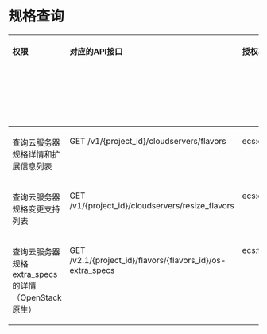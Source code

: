 # 规格查询<a name="ecs_06_0008"></a>

<a name="table12528123592919"></a>
<table><thead align="left"><tr id="row5528103512910"><th class="cellrowborder" valign="top" width="11.03110311031103%" id="mcps1.1.9.1.1"><p id="p1959712364512"><a name="p1959712364512"></a><a name="p1959712364512"></a>权限</p>
</th>
<th class="cellrowborder" valign="top" width="15.411541154115408%" id="mcps1.1.9.1.2"><p id="p8402164419019"><a name="p8402164419019"></a><a name="p8402164419019"></a>对应的API接口</p>
</th>
<th class="cellrowborder" valign="top" width="18.82188218821882%" id="mcps1.1.9.1.3"><p id="p2040214445018"><a name="p2040214445018"></a><a name="p2040214445018"></a>授权项（Action）</p>
</th>
<th class="cellrowborder" valign="top" width="15.4015401540154%" id="mcps1.1.9.1.4"><p id="p22519318453"><a name="p22519318453"></a><a name="p22519318453"></a>依赖的授权项</p>
</th>
<th class="cellrowborder" valign="top" width="9.34093409340934%" id="mcps1.1.9.1.5"><p id="p84029445019"><a name="p84029445019"></a><a name="p84029445019"></a>IAM项目</p>
<p id="p12578131324712"><a name="p12578131324712"></a><a name="p12578131324712"></a>(Project)</p>
</th>
<th class="cellrowborder" valign="top" width="15.52155215521552%" id="mcps1.1.9.1.6"><p id="p1999212348459"><a name="p1999212348459"></a><a name="p1999212348459"></a>企业项目</p>
<p id="p1026502118478"><a name="p1026502118478"></a><a name="p1026502118478"></a>(Enterprise Project)</p>
</th>
<th class="cellrowborder" valign="top" width="6.95069506950695%" id="mcps1.1.9.1.7"><p id="p18166341182911"><a name="p18166341182911"></a><a name="p18166341182911"></a>实例授权</p>
</th>
<th class="cellrowborder" valign="top" width="7.520752075207521%" id="mcps1.1.9.1.8"><p id="p58182043182917"><a name="p58182043182917"></a><a name="p58182043182917"></a>标签授权</p>
</th>
</tr>
</thead>
<tbody><tr id="row1090113617259"><td class="cellrowborder" valign="top" width="11.03110311031103%" headers="mcps1.1.9.1.1 "><p id="p441812610812"><a name="p441812610812"></a><a name="p441812610812"></a>查询云服务器规格详情和扩展信息列表</p>
</td>
<td class="cellrowborder" valign="top" width="15.411541154115408%" headers="mcps1.1.9.1.2 "><p id="p8987111492511"><a name="p8987111492511"></a><a name="p8987111492511"></a>GET /v1/{project_id}/cloudservers/flavors</p>
</td>
<td class="cellrowborder" valign="top" width="18.82188218821882%" headers="mcps1.1.9.1.3 "><p id="p7882175118157"><a name="p7882175118157"></a><a name="p7882175118157"></a>ecs:cloudServerFlavors:get</p>
</td>
<td class="cellrowborder" valign="top" width="15.4015401540154%" headers="mcps1.1.9.1.4 "><p id="p102517171385"><a name="p102517171385"></a><a name="p102517171385"></a>-</p>
</td>
<td class="cellrowborder" valign="top" width="9.34093409340934%" headers="mcps1.1.9.1.5 "><p id="p1664815301497"><a name="p1664815301497"></a><a name="p1664815301497"></a>√</p>
</td>
<td class="cellrowborder" valign="top" width="15.52155215521552%" headers="mcps1.1.9.1.6 "><p id="p13686132019819"><a name="p13686132019819"></a><a name="p13686132019819"></a>√</p>
</td>
<td class="cellrowborder" valign="top" width="6.95069506950695%" headers="mcps1.1.9.1.7 "><p id="p18166641192912"><a name="p18166641192912"></a><a name="p18166641192912"></a>×</p>
</td>
<td class="cellrowborder" valign="top" width="7.520752075207521%" headers="mcps1.1.9.1.8 "><p id="p581815433296"><a name="p581815433296"></a><a name="p581815433296"></a>×</p>
</td>
</tr>
<tr id="row1750629135711"><td class="cellrowborder" valign="top" width="11.03110311031103%" headers="mcps1.1.9.1.1 "><p id="p17418026985"><a name="p17418026985"></a><a name="p17418026985"></a>查询云服务器规格变更支持列表</p>
</td>
<td class="cellrowborder" valign="top" width="15.411541154115408%" headers="mcps1.1.9.1.2 "><p id="p049813915572"><a name="p049813915572"></a><a name="p049813915572"></a>GET /v1/{project_id}/cloudservers/resize_flavors</p>
</td>
<td class="cellrowborder" valign="top" width="18.82188218821882%" headers="mcps1.1.9.1.3 "><p id="p655535291516"><a name="p655535291516"></a><a name="p655535291516"></a>ecs:cloudServers:list</p>
</td>
<td class="cellrowborder" valign="top" width="15.4015401540154%" headers="mcps1.1.9.1.4 "><p id="p22591715814"><a name="p22591715814"></a><a name="p22591715814"></a>-</p>
</td>
<td class="cellrowborder" valign="top" width="9.34093409340934%" headers="mcps1.1.9.1.5 "><p id="p117670331294"><a name="p117670331294"></a><a name="p117670331294"></a>√</p>
</td>
<td class="cellrowborder" valign="top" width="15.52155215521552%" headers="mcps1.1.9.1.6 "><p id="p968602017810"><a name="p968602017810"></a><a name="p968602017810"></a>√</p>
</td>
<td class="cellrowborder" valign="top" width="6.95069506950695%" headers="mcps1.1.9.1.7 "><p id="p916614162916"><a name="p916614162916"></a><a name="p916614162916"></a>×</p>
</td>
<td class="cellrowborder" valign="top" width="7.520752075207521%" headers="mcps1.1.9.1.8 "><p id="p78181243192913"><a name="p78181243192913"></a><a name="p78181243192913"></a>×</p>
</td>
</tr>
<tr id="row18168121715435"><td class="cellrowborder" valign="top" width="11.03110311031103%" headers="mcps1.1.9.1.1 "><p id="p124180261586"><a name="p124180261586"></a><a name="p124180261586"></a>查询云服务器规格extra_specs的详情（OpenStack原生）</p>
</td>
<td class="cellrowborder" valign="top" width="15.411541154115408%" headers="mcps1.1.9.1.2 "><p id="p99081131173310"><a name="p99081131173310"></a><a name="p99081131173310"></a>GET /v2.1/{project_id}/flavors/{flavors_id}/os-extra_specs</p>
</td>
<td class="cellrowborder" valign="top" width="18.82188218821882%" headers="mcps1.1.9.1.3 "><p id="p20273195311157"><a name="p20273195311157"></a><a name="p20273195311157"></a>ecs:flavors:get</p>
</td>
<td class="cellrowborder" valign="top" width="15.4015401540154%" headers="mcps1.1.9.1.4 "><p id="p202510170815"><a name="p202510170815"></a><a name="p202510170815"></a>-</p>
</td>
<td class="cellrowborder" valign="top" width="9.34093409340934%" headers="mcps1.1.9.1.5 "><p id="p1420517411778"><a name="p1420517411778"></a><a name="p1420517411778"></a>√</p>
</td>
<td class="cellrowborder" valign="top" width="15.52155215521552%" headers="mcps1.1.9.1.6 "><p id="p1420512411172"><a name="p1420512411172"></a><a name="p1420512411172"></a>×</p>
</td>
<td class="cellrowborder" valign="top" width="6.95069506950695%" headers="mcps1.1.9.1.7 "><p id="p816674192918"><a name="p816674192918"></a><a name="p816674192918"></a>×</p>
</td>
<td class="cellrowborder" valign="top" width="7.520752075207521%" headers="mcps1.1.9.1.8 "><p id="p208183431295"><a name="p208183431295"></a><a name="p208183431295"></a>×</p>
</td>
</tr>
</tbody>
</table>

